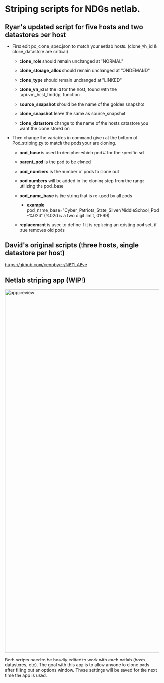 # Striping scripts for NDGs netlab.
## Ryan's updated script for five hosts and two datastores per host

- First edit pc_clone_spec.json to match your netlab hosts. (clone_vh_id & clone_datastore are critical)
  -    **clone_role** should remain unchanged at "NORMAL"
  
  -    **clone_storage_alloc** should remain unchanged at "ONDEMAND"

  -    **clone_type** should remain unchanged at "LINKED"

  -    **clone_vh_id** is the id for the host, found with the tapi.vm_host_find(ip) function 

  -    **source_snapshot** should be the name of the golden snapshot 

  -    **clone_snapshot** leave the same as source_snapshot

  -    **clone_datastore** change to the name of the hosts datastore you want the clone stored on 


- Then change the variables in command given at the bottom of Pod_striping.py to match the pods your are cloning.
  -    **pod_base** is used to decipher which pod # for the specific set

  -    **parent_pod** is the pod to be cloned

  -    **pod_numbers** is the number of pods to clone out

  -    **pod numbers** will be added in the cloning step from the range utilizing the pod_base

  -    **pod_name_base** is the string that is re-used by all pods

       - **example** pod_name_base="Cyber_Patriots_State_Silver/MiddleSchool_Pod-%02d"     (%02d is a two digit limit, 01-99)

  -    **replacement** is used to define if it is replacing an existing pod set, if true removes old pods

## David's original scripts (three hosts, single datastore per host)
https://github.com/cenobyter/NETLABve


## Netlab striping app (WIP!)
<img width="1189" alt="apppreview" src="https://github.com/user-attachments/assets/3efbd329-6d0b-4dac-9afa-4156d74a0e6a" />

Both scripts need to be heavliy edited to work with each netlab (hosts, datastores, etc). The goal with this app is to allow anyone to clone pods after filling out an options window. Those settings will be saved for the next time the app is used. 
